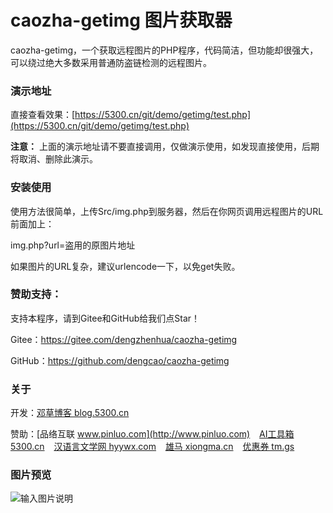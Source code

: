 # caozha-getimg 图片获取器

caozha-getimg，一个获取远程图片的PHP程序，代码简洁，但功能却很强大，可以绕过绝大多数采用普通防盗链检测的远程图片。


### 演示地址

直接查看效果：[https://5300.cn/git/demo/getimg/test.php](https://5300.cn/git/demo/getimg/test.php)


 **注意：** 上面的演示地址请不要直接调用，仅做演示使用，如发现直接使用，后期将取消、删除此演示。

### 安装使用

使用方法很简单，上传Src/img.php到服务器，然后在你网页调用远程图片的URL前面加上：

img.php?url=盗用的原图片地址

如果图片的URL复杂，建议urlencode一下，以免get失败。


### 赞助支持：

支持本程序，请到Gitee和GitHub给我们点Star！

Gitee：https://gitee.com/dengzhenhua/caozha-getimg

GitHub：https://github.com/dengcao/caozha-getimg


### 关于

开发：[邓草博客 blog.5300.cn](http://blog.5300.cn)

赞助：[品络互联 www.pinluo.com](http://www.pinluo.com)  &ensp;  [AI工具箱 5300.cn](http://5300.cn)  &ensp;  [汉语言文学网 hyywx.com](http://hyywx.com)  &ensp;  [雄马 xiongma.cn](http://xiongma.cn) &ensp;  [优惠券 tm.gs](http://tm.gs)


### 图片预览

![输入图片说明](https://images.gitee.com/uploads/images/2020/0527/171717_bee62c4c_7397417.png "1.png")


